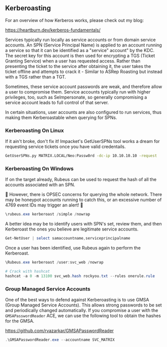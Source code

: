 ## Kerberoasting

For an overview of how Kerberos works, please check out my blog:

 https://heartburn.dev/kerberos-fundamentals/ 

Services typically run locally as service accounts or from domain service accounts. An SPN (Service Principal Name) is applied to an account running a service so that it can be identified as a "service" account" by the KDC. The secret key for this account is then used for encrypting a TGS (Ticket Granting Service) when a user has requested access. Rather than presenting the ticket to the service after obtaining it, the user takes the ticket offline and attempts to crack it - Similar to ASRep Roasting but instead with a TGS rather than a TGT. 

Sometimes, these service account passwords are weak, and therefore allow a user to compromise them. Service accounts typically run with higher privileges, too, such as SeImpersonate, so generally compromising a service account leads to full control of that server. 

In certain situations, user accounts are also configured to run services, thus making them Kerberoastable when querying for SPNs.

### Kerberoasting On Linux

If it ain't broke, don't fix it! Impacket's GetUserSPNs tool works a dream for requesting service tickets once you have valid credentails.

```bash
GetUserSPNs.py MATRIX.LOCAL/Neo:Passw0rd -dc-ip 10.10.10.10 -request
```

### Kerberoasting On Windows
If on the target already, Rubeus can be used to request the hash of all the accounts associated with an SPN. 

🚩 However, there is OPSEC concerns for querying the whole network. There may be honeypot accounts running to catch this, or an excessive number of 4769 event IDs may trigger an alert! 🚩

```powershell
\rubeus.exe kerberoast /simple /nowrap
```

A better idea may be to identify users with SPN's set, review them, and then Kerberoast the ones you believe are legitimate service accounts.

```powershell
Get-NetUser | select samaccountname,serviceprincipalname
```

Once a user has been identified, use Rubeus again to perform the Kerberoast.

```powershell
\Rubeus.exe kerberoast /user:svc_web /nowrap

# Crack with hashcat
hashcat -a 0 -m 13100 svc_web.hash rockyou.txt --rules onerule.rule
```

### Group Managed Service Accounts

One of the best ways to defend against Kerberoasting is to use GMSA (Group Managed Service Accounts). This allows strong passwords to be set and periodically changed automatically. If you compromise a user with the `GMSAPasswordReader` ACE, we can use the following tool to obtain the hashes for the GMSA.

 https://github.com/rvazarkar/GMSAPasswordReader 

```powershell
.\GMSAPasswordReader.exe --accountname SVC_MATRIX
```
